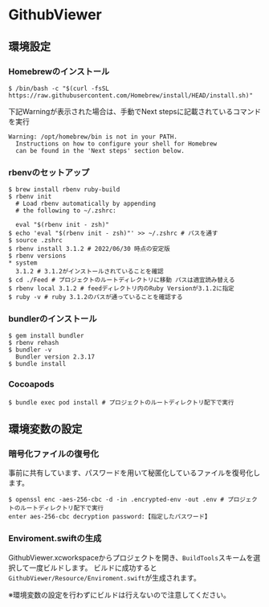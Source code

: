 # GithubViewer
## 環境設定
### Homebrewのインストール
```
$ /bin/bash -c "$(curl -fsSL https://raw.githubusercontent.com/Homebrew/install/HEAD/install.sh)"
```

下記Warningが表示された場合は、手動でNext stepsに記載されているコマンドを実行
```
Warning: /opt/homebrew/bin is not in your PATH.
  Instructions on how to configure your shell for Homebrew
  can be found in the 'Next steps' section below.
```

### rbenvのセットアップ
```
$ brew install rbenv ruby-build
$ rbenv init
  # Load rbenv automatically by appending
  # the following to ~/.zshrc:

  eval "$(rbenv init - zsh)"
$ echo 'eval "$(rbenv init - zsh)"' >> ~/.zshrc # パスを通す
$ source .zshrc
$ rbenv install 3.1.2 # 2022/06/30 時点の安定版
$ rbenv versions 
* system
  3.1.2 # 3.1.2がインストールされていることを確認
$ cd ./Feed # プロジェクトのルートディレクトリに移動 パスは適宜読み替える
$ rbenv local 3.1.2 # feedディレクトリ内のRuby Versionが3.1.2に指定
$ ruby -v # ruby 3.1.2のパスが通っていることを確認する
```

### bundlerのインストール
```
$ gem install bundler
$ rbenv rehash
$ bundler -v
  Bundler version 2.3.17
$ bundle install
```

### Cocoapods
```
$ bundle exec pod install # プロジェクトのルートディレクトリ配下で実行
```

## 環境変数の設定
### 暗号化ファイルの復号化
事前に共有しています、パスワードを用いて秘匿化しているファイルを復号化します。

```
$ openssl enc -aes-256-cbc -d -in .encrypted-env -out .env # プロジェクトのルートディレクトリ配下で実行
enter aes-256-cbc decryption password:【指定したパスワード】
```

### Enviroment.swiftの生成
GithubViewer.xcworkspaceからプロジェクトを開き、``BuildTools``スキームを選択して一度ビルドします。
ビルドに成功すると``GithubViewer/Resource/Enviroment.swift``が生成されます。

※環境変数の設定を行わずにビルドは行えないので注意してください。
